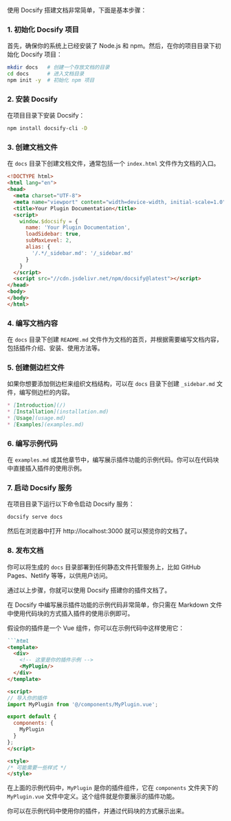 使用 Docsify 搭建文档非常简单，下面是基本步骤：

### 1. 初始化 Docsify 项目

首先，确保你的系统上已经安装了 Node.js 和 npm。然后，在你的项目目录下初始化 Docsify 项目：

```bash
mkdir docs   # 创建一个存放文档的目录
cd docs      # 进入文档目录
npm init -y  # 初始化 npm 项目
```

### 2. 安装 Docsify

在项目目录下安装 Docsify：

```bash
npm install docsify-cli -D
```

### 3. 创建文档文件

在 `docs` 目录下创建文档文件，通常包括一个 `index.html` 文件作为文档的入口。

```html
<!DOCTYPE html>
<html lang="en">
<head>
  <meta charset="UTF-8">
  <meta name="viewport" content="width=device-width, initial-scale=1.0">
  <title>Your Plugin Documentation</title>
  <script>
    window.$docsify = {
      name: 'Your Plugin Documentation',
      loadSidebar: true,
      subMaxLevel: 2,
      alias: {
        '/.*/_sidebar.md': '/_sidebar.md'
      }
    }
  </script>
  <script src="//cdn.jsdelivr.net/npm/docsify@latest"></script>
</head>
<body>
</body>
</html>
```

### 4. 编写文档内容

在 `docs` 目录下创建 `README.md` 文件作为文档的首页，并根据需要编写文档内容，包括插件介绍、安装、使用方法等。

### 5. 创建侧边栏文件

如果你想要添加侧边栏来组织文档结构，可以在 `docs` 目录下创建 `_sidebar.md` 文件，编写侧边栏的内容。

```markdown
* [Introduction](/)
* [Installation](installation.md)
* [Usage](usage.md)
* [Examples](examples.md)
```

### 6. 编写示例代码

在 `examples.md` 或其他章节中，编写展示插件功能的示例代码。你可以在代码块中直接插入插件的使用示例。

### 7. 启动 Docsify 服务

在项目目录下运行以下命令启动 Docsify 服务：

```bash
docsify serve docs
```

然后在浏览器中打开 http://localhost:3000 就可以预览你的文档了。

### 8. 发布文档

你可以将生成的 `docs` 目录部署到任何静态文件托管服务上，比如 GitHub Pages、Netlify 等等，以供用户访问。

通过以上步骤，你就可以使用 Docsify 搭建你的插件文档了。

在 Docsify 中编写展示插件功能的示例代码非常简单，你只需在 Markdown 文件中使用代码块的方式插入插件的使用示例即可。

假设你的插件是一个 Vue 组件，你可以在示例代码中这样使用它：

```markdown
```html
<template>
  <div>
    <!-- 这里是你的插件示例 -->
    <MyPlugin/>
  </div>
</template>

<script>
// 导入你的插件
import MyPlugin from '@/components/MyPlugin.vue';

export default {
  components: {
    MyPlugin
  }
};
</script>

<style>
/* 可能需要一些样式 */
</style>
```

在上面的示例代码中，`MyPlugin` 是你的插件组件，它在 `components` 文件夹下的 `MyPlugin.vue` 文件中定义。这个组件就是你要展示的插件功能。

你可以在示例代码中使用你的插件，并通过代码块的方式展示出来。

